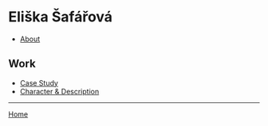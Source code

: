 # Eliška Šafářová

- [About](02-intentional-aboutness/about)

## Work

- [Case Study](02-intentional-aboutness/case-study)
- [Character & Description](01-character-description/character-description)

- - -

[Home](https://github.com/elizsafar)

